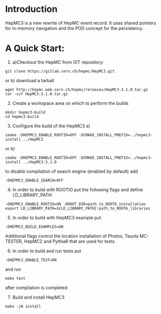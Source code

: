 # Introduction
HepMC3 is a new rewrite of HepMC event record. It uses shared pointers for in-memory navigation and the POD concept for the persistency. 

# A Quick Start:

1. a)Checkout the HepMC from GIT repository:
 
  ```
  git clone https://gitlab.cern.ch/hepmc/HepMC3.git
  ```
  or b) download a tarball 
  ```
  wget http://hepmc.web.cern.ch/hepmc/releases/HepMC3-3.1.0.tar.gz
  tar -xzf HepMC3-3.1.0.tar.gz  
  ```
2. Create a workspace area on which to perform the builds 
  ```
  mkdir hepmc3-build
  cd hepmc3-build
  ```
  
3. Configure the build of the HepMC3
  a)
  ```
  cmake -DHEPMC3_ENABLE_ROOTIO=OFF -DCMAKE_INSTALL_PREFIX=../hepmc3-install ../HepMC3 
  ```
  or b)
  ```
  cmake -DHEPMC3_ENABLE_ROOTIO=OFF -DCMAKE_INSTALL_PREFIX=../hepmc3-install ../HepMC3-3.1.0 
  ```
  to disable compilation of search engine (enabled by default) add
  
  ```
  -DHEPMC3_ENABLE_SEARCH=OFF
  ```
  
4. In order to build with ROOTIO put the following flags and define LD_LIBRARY_PATH: 
  ```
  -DHEPMC3_ENABLE_ROOTIO=ON -DROOT_DIR=path_to_ROOT6_installation
  export LD_LIBRARY_PATH=${LD_LIBRARY_PATH}:path_to_ROOT6_libraries
  ```
  
5. In order to build with HepMC3 example put
  ```
  -DHEPMC3_BUILD_EXAMPLES=ON 
  ``` 
  
  Additional flags control the location installation of Photos, Tauola MC-TESTER, HepMC2 
  and Pythia8  that are used for tests.
  
6. In order to build and run tests put
  ```
  -DHEPMC3_ENABLE_TEST=ON
  ```
  and run 
  ```
  make test
  ```
  after compilation is completed

  
7. Build and install HepMC3
  ```
  make -jN install
  ```
  

